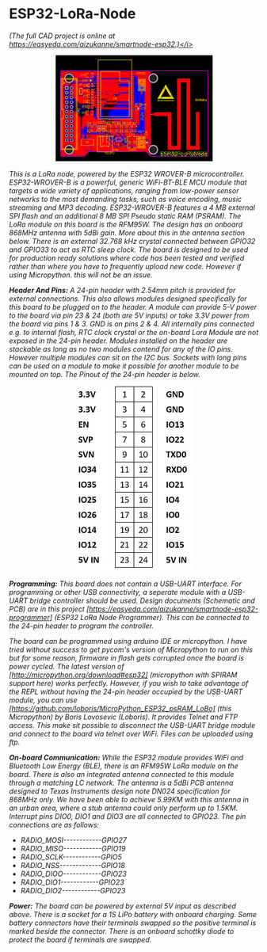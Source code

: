 # ESP32-LoRa-Node
<i>(The full CAD project is online at https://easyeda.com/aizukanne/smartnode-esp32.)</i>

<p align="center">
  <img src="https://github.com/aizukanne/ESP32-LoRa-Node/blob/master/PCB%20Files/PCB_ESP32-Board-PCB_20190806110103.png" alt="PCB Layout"/>
</p>

This is a LoRa node, powered by the ESP32 WROVER-B microcontroller. ESP32-WROVER-B is a powerful, generic WiFi-BT-BLE MCU module that targets a wide variety of applications, ranging from low-power sensor networks to the most demanding tasks, such as voice encoding, music streaming and MP3 decoding. ESP32-WROVER-B features a 4 MB external SPI flash and an additional 8 MB SPI Pseudo static RAM (PSRAM). The LoRa module on this board is the RFM95W. The design has an onboard 868MHz antenna with 5dBi gain. More about this in the antenna section below. There is an external 32.768 kHz crystal connected between GPIO32 and GPIO33 to act as RTC sleep clock. The board is designed to be used for production ready solutions where code has been tested and verified rather than where you have to frequently upload new code. However if using Micropython. this will not be an issue.

**Header And Pins:**
A 24-pin header with 2.54mm pitch is provided for external connections. This also allows modules designed specifically for this board to be plugged on to the header. A module can provide 5-V power to the board via pin 23 & 24 (both are 5V inputs) or take 3.3V power from the board via pins 1 & 3. GND is on pins 2 & 4. All internally pins connected e.g. to internal flash, RTC clock crystal or the on-board Lora Module are not exposed in the 24-pin header. Modules installed on the header are stackable as long as no two modules contend for any of the IO pins. However multiple modules can sit on the I2C bus. Sockets with long pins can be used on a module to make it possible for another module to be mounted on top. The Pinout of the 24-pin header is below.

<p align="center">
  <img src="https://github.com/aizukanne/ESP32-LoRa-Node/blob/master/24-PIN%20Header.jpg" alt="24-pin Header"/>
</p>

**Programming:**
This board does not contain a USB-UART interface. For programming or other USB connectivity, a seperate module with a USB-UART bridge controller should be used. Design documents (Schematic and PCB) are in this project [https://easyeda.com/aizukanne/smartnode-esp32-programmer] (ESP32 LoRa Node Programmer). This can be connected to the 24-pin header to program the controller.

The board can be programmed using arduino IDE or micropython. I have tried without success to get pycom's version of Micropython to run on this but for some reason, firmware in flash gets corrupted once the board is power cycled. The latest version of [http://micropython.org/download#esp32] (micropython with SPIRAM support here) works perfectly. However, if you wish to take advantage of the REPL without having the 24-pin header occupied by the USB-UART module, you can use [https://github.com/loboris/MicroPython_ESP32_psRAM_LoBo] (this Micropython) by Boris Lovosevic (Loboris). It provides Telnet and FTP access. This make sit possible to disconnect the USB-UART bridge module and connect to the board via telnet over WiFi. Files can be uploaded using ftp.

**On-board Communication:**
While the ESP32 module provides WiFi and Bluetooth Low Energy (BLE), there is an RFM95W LoRa module on the board. There is also an integrated antenna connected to this module through a matching LC network. The antenna is a 5dBi PCB antenna designed to Texas Instruments design note DN024 specification for 868MHz only. We have been able to achieve 5.99KM with this antenna in an urban area, where a stub antenna could only perform up to 1.5KM. Interrupt pins DIO0, DIO1 and DIO3 are all connected to GPIO23. The pin connections are as follows:

- RADIO_MOSI------------GPIO27
- RADIO_MISO------------GPIO19
- RADIO_SCLK------------GPIO5
- RADIO_NSS-------------GPIO18
- RADIO_DIOO------------GPIO23
- RADIO_DIO1------------GPIO23
- RADIO_DIO2------------GPIO23 

**Power:**
The board can be powered by external 5V input as described above. There is a socket for a 1S LiPo battery with onboard charging. Some battery connectors have their terminals swapped so the positive terminal is marked beside the connector. There is an onboard schottky diode to protect the board if terminals are swapped.
